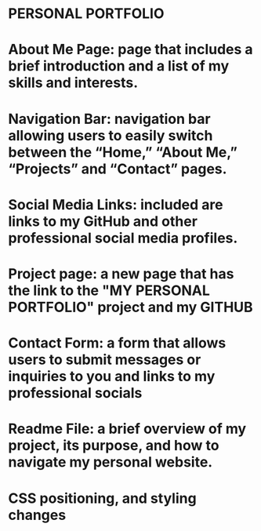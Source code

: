 # PERSONAL PORTFOLIO
# About Me Page: page that includes a brief introduction and a list of my skills and interests.

# Navigation Bar: navigation bar allowing users to easily switch between the “Home,” “About Me,” “Projects” and “Contact” pages.

# Social Media Links: included are links to my GitHub and other professional social media profiles.

# Project page: a new page that has the link to the "MY PERSONAL PORTFOLIO" project and my GITHUB

# Contact Form: a form that allows users to submit messages or inquiries to you and links to my professional socials

# Readme File: a brief overview of my project, its purpose, and how to navigate my personal website.

# CSS positioning, and styling changes 
